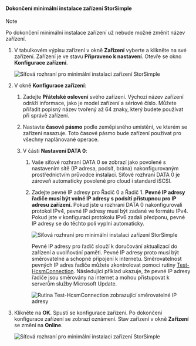 <!--author=alkohli last changed: 09/28/17-->

#### <a name="to-complete-the-minimum-storsimple-device-setup"></a>Dokončení minimální instalace zařízení StorSimple

   > [!NOTE]
   > Po dokončení minimální instalace zařízení už nebude možné změnit název zařízení.
   
1. V tabulkovém výpisu zařízení v okně **Zařízení** vyberte a klikněte na své zařízení. Zařízení je ve stavu **Připraveno k nastavení**. Otevře se okno **Konfigurace zařízení**.

     ![Síťová rozhraní pro minimální instalaci zařízení StorSimple](./media/storsimple-8000-complete-minimum-device-setup-u2/step4minconfig1.png)

2. V okně **Konfigurace zařízení**:
   
   1. Zadejte **Přátelské oslovení** svého zařízení. Výchozí název zařízení odráží informace, jako je model zařízení a sériové číslo. Můžete přiřadit popisný název tvořený až 64 znaky, který budete používat při správě zařízení.
   2. Nastavte **časové pásmo** podle zeměpisného umístění, ve kterém se zařízení nasazuje. Toto časové pásmo bude zařízení používat pro všechny naplánované operace.
   3. V části **Nastavení DATA 0**:

       1. Vaše síťové rozhraní DATA 0 se zobrazí jako povolené s nastavením sítě (IP adresa, podsíť, brána) nakonfigurovaným prostřednictvím průvodce instalací. Síťové rozhraní DATA 0 je zároveň automaticky povolené pro cloud i standard iSCSI.

       2. Zadejte pevné IP adresy pro Řadič 0 a Řadič 1. **Pevné IP adresy řadiče musí být volné IP adresy s podsítí přístupnou pro IP adresu zařízení.** Pokud jste u rozhraní DATA 0 nakonfigurovali protokol IPv4, pevné IP adresy musí být zadané ve formátu IPv4. Pokud jste v konfiguraci protokolu IPv6 zadali předponu, pevné IP adresy se do těchto polí vyplní automaticky.

            ![Síťová rozhraní pro minimální instalaci zařízení StorSimple](./media/storsimple-8000-complete-minimum-device-setup-u2/step4minconfig2.png)

            Pevné IP adresy pro řadič slouží k doručování aktualizací do zařízení a uvolňování paměti. Pevné IP adresy proto musí být směrovatelné a schopné připojení k internetu. Směrovatelnost pevných IP adres řadiče můžete zkontrolovat pomocí rutiny [Test-HcsmConnection][Test]. Následující příklad ukazuje, že pevné IP adresy řadiče jsou směrovány na internet a mohou přistupovat k serverům služby Microsoft Update.

            ![Rutina Test-HcsmConnection zobrazující směrovatelné IP adresy](./media/storsimple-8000-complete-minimum-device-setup-u2/step4minconfig3.png)

1. Klikněte na **OK**. Spustí se konfigurace zařízení. Po dokončení konfigurace zařízení se zobrazí oznámení. Stav zařízení v okně **Zařízení** se změní na **Online**.

    ![Síťová rozhraní pro minimální instalaci zařízení StorSimple](./media/storsimple-8000-complete-minimum-device-setup-u2/step4minconfig4.png)

<!--Link reference-->
[Test]: https://technet.microsoft.com/library/dn715782(v=wps.630).aspx

